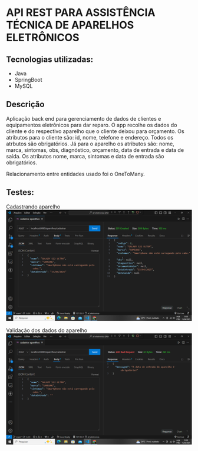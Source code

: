 <h1>API REST PARA ASSISTÊNCIA TÉCNICA DE APARELHOS ELETRÔNICOS</h1>

<h2>Tecnologias utilizadas:</h2>
<ul>
    <li>Java</li>
    <li>SpringBoot</li>
    <li>MySQL</li>
</ul>

<h2>Descrição</h2>

<p>
    Aplicação back end para gerenciamento de dados de clientes e equipamentos eletrônicos para dar reparo.
    <a>
        O app recolhe os dados do cliente e do respectivo aparelho que o cliente deixou para orçamento.
    </a>
    <a>
        Os atributos para o cliente são: id, nome, telefone e endereço. Todos os atrbutos são obrigatórios.
    </a>    
    <a>
        Já para o aparelho os atributos são: nome, marca, sintomas, obs, diagnóstico, orçamento, data de entrada e data de saída. Os atributos nome, marca, sintomas e data de entrada são obrigatórios.
    </a>
</p>

<p>Relacionamento entre entidades usado foi o OneToMany.</p>

<h2>Testes:</h2>

<p>
    <a>Cadastrando aparelho</a>
    <img src="./src/main/resources/static/img/Captura de Tela (4).png">
</p>

<p>
    <a>Validação dos dados do aparelho</a>
    <img src="./src/main/resources/static/img/Captura de Tela (3).png">
</p>

